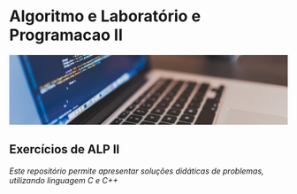 # Algoritmo e Laboratório e Programacao II

<img src="https://github.com/ScenioMathias/APL-2/blob/main/ALP.png?raw=true" alt="smashupy" width="700"/>

## Exercícios de ALP II

_Este repositório permite apresentar soluções didáticas de problemas, utilizando linguagem C e C++_

